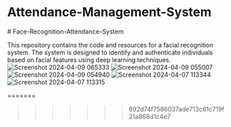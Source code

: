 # Attendance-Management-System
﻿# Face-Recognition-Attendance-System

This repository contains the code and resources for a facial recognition system. The system is designed to identify and authenticate individuals based on facial features using deep learning techniques.
![Screenshot 2024-04-09 065333](https://github.com/francis-njenga/Face-Recognition-Attendance-System/assets/81665629/307737d0-da1f-435a-aa08-af78ad529e73)
![Screenshot 2024-04-09 055007](https://github.com/francis-njenga/Face-Recognition-Attendance-System/assets/81665629/998af475-3b49-4ef3-82bf-a729d1888128)
![Screenshot 2024-04-09 054940](https://github.com/francis-njenga/Face-Recognition-Attendance-System/assets/81665629/24bbc593-dd20-4f74-836e-ce2e265a2d9c)
![Screenshot 2024-04-07 113344](https://github.com/francis-njenga/Face-Recognition-Attendance-System/assets/81665629/63f24603-a93b-4d7b-b362-4611018e4400)
![Screenshot 2024-04-07 113315](https://github.com/francis-njenga/Face-Recognition-Attendance-System/assets/81665629/90cff5f8-7af7-46ed-91fb-040bc7f2cde4)


=======

>>>>>>> 892d74f7586037ade713c61c719f21a868d1c4e7
